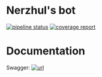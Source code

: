 # Nerzhul's bot

[![pipeline status](https://gitlab.com/nerzhul/bot/badges/master/pipeline.svg)](https://gitlab.com/nerzhul/bot/commits/master)
[![coverage report](https://gitlab.com/nerzhul/bot/badges/master/coverage.svg)](http://nerzhul.gitlab.io/bot/coverage.html)

# Documentation

Swagger: [![url](https://nerzhul.gitlab.io/bot/swagger/)](https://nerzhul.gitlab.io/bot/swagger/)
